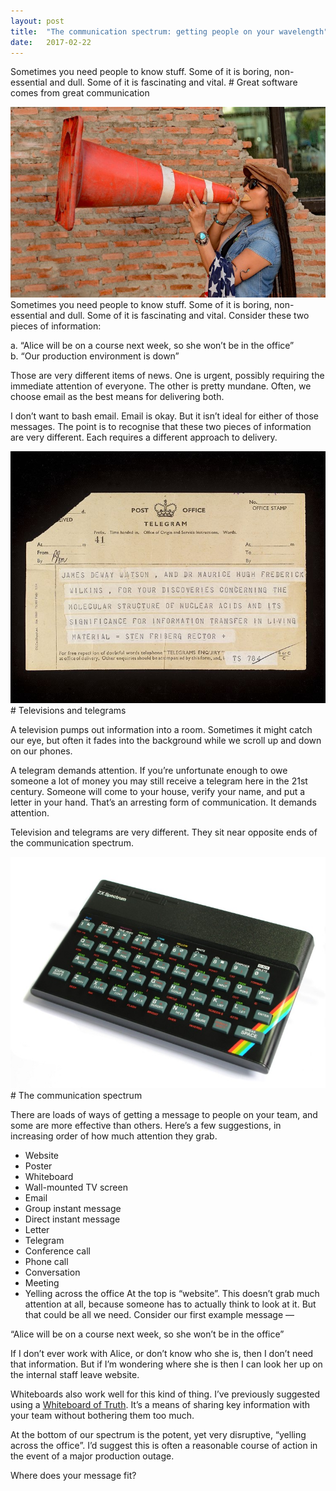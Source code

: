 ```yaml
---
layout:	post
title:	"The communication spectrum: getting people on your wavelength"
date:	2017-02-22
---
```


Sometimes you need people to know stuff. Some of it is boring, non-essential and dull. Some of it is fascinating and vital.   # Great software comes from great communication

![](/img/0*2GJ2VK3Dec4cD8Bm.jpg)Sometimes you need people to know stuff. Some of it is boring, non-essential and dull. Some of it is fascinating and vital. Consider these two pieces of information:

a. “Alice will be on a course next week, so she won’t be in the office”  
b. “Our production environment is down”

Those are very different items of news. One is urgent, possibly requiring the immediate attention of everyone. The other is pretty mundane. Often, we choose email as the best means for delivering both.

I don’t want to bash email. Email is okay. But it isn’t ideal for either of those messages. The point is to recognise that these two pieces of information are very different. Each requires a different approach to delivery.

![](/img/0*Dd3jm7BiN_TTeFsY.jpg)# Televisions and telegrams

A television pumps out information into a room. Sometimes it might catch our eye, but often it fades into the background while we scroll up and down on our phones.

A telegram demands attention. If you’re unfortunate enough to owe someone a lot of money you may still receive a telegram here in the 21st century. Someone will come to your house, verify your name, and put a letter in your hand. That’s an arresting form of communication. It demands attention.

Television and telegrams are very different. They sit near opposite ends of the communication spectrum.

![](/img/0*03niSMCHwmScwQ9M.jpg)# The communication spectrum

There are loads of ways of getting a message to people on your team, and some are more effective than others. Here’s a few suggestions, in increasing order of how much attention they grab.

* Website
* Poster
* Whiteboard
* Wall-mounted TV screen
* Email
* Group instant message
* Direct instant message
* Letter
* Telegram
* Conference call
* Phone call
* Conversation
* Meeting
* Yelling across the office
At the top is “website”. This doesn’t grab much attention at all, because someone has to actually think to look at it. But that could be all we need. Consider our first example message —

“Alice will be on a course next week, so she won’t be in the office”

If I don’t ever work with Alice, or don’t know who she is, then I don’t need that information. But if I’m wondering where she is then I can look her up on the internal staff leave website.

Whiteboards also work well for this kind of thing. I’ve previously suggested using a [Whiteboard of Truth](https://medium.com/@jezhalford/scaling-development-teams-the-whiteboard-of-truth-d97c176aa000#.zige8gcws). It’s a means of sharing key information with your team without bothering them too much.

At the bottom of our spectrum is the potent, yet very disruptive, “yelling across the office”. I’d suggest this is often a reasonable course of action in the event of a major production outage.

Where does your message fit?
